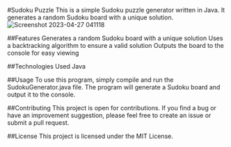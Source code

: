 #Sudoku Puzzle
This is a simple Sudoku puzzle generator written in Java. It generates a random Sudoku board with a unique solution.
![Screenshot 2023-04-27 041118](https://user-images.githubusercontent.com/53664631/234816234-5549a932-b315-49d7-a971-855eae8d7135.png)

##Features
Generates a random Sudoku board with a unique solution
Uses a backtracking algorithm to ensure a valid solution
Outputs the board to the console for easy viewing

##Technologies Used
Java

##Usage
To use this program, simply compile and run the SudokuGenerator.java file. The program will generate a Sudoku board and output it to the console.

##Contributing
This project is open for contributions. If you find a bug or have an improvement suggestion, please feel free to create an issue or submit a pull request.

##License
This project is licensed under the MIT License.
